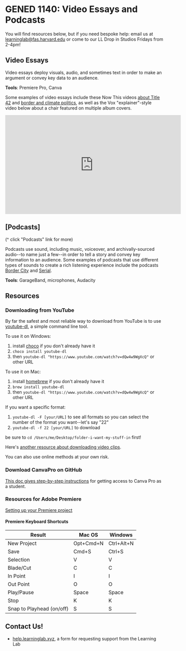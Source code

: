 # GENED 1140: Video Essays and Podcasts

You will find resources below, but if you need bespoke help: email us at learninglab@fas.harvard.edu or come to our LL Drop in Studios Fridays from 2-4pm!

## Video Essays

Video essays deploy visuals, audio, and sometimes text in order to make an argument or convey key data to an audience.

**Tools**: Premiere Pro, Canva

Some examples of video essays include these Now This videos [about Title 42](https://twitter.com/nowthisnews/status/1512891348218699778) and [border and climate politics](https://twitter.com/nowthisnews/status/1513246186546683905), as well as the Vox "explainer"-style video below about a chair featured on multiple album covers.

<iframe width="560" height="315" src="https://www.youtube.com/embed/_V10kWLh71U" title="YouTube video player" frameborder="0" allow="accelerometer; autoplay; clipboard-write; encrypted-media; gyroscope; picture-in-picture" allowfullscreen></iframe>

## [Podcasts]
(^ click "Podcasts" link for more)

Podcasts use sound, including music, voiceover, and archivally-sourced audio--to name just a few--in order to tell a story and convey key information to an audience. Some examples of podcasts that use different types of sounds to create a rich listening experience include the podcasts [Border City](https://podcasts.apple.com/us/podcast/la-times-presents-border-city/id1616206237?i=1000555243974) and [Serial](https://serialpodcast.org/). 

**Tools**: GarageBand, microphones, Audacity

## Resources

### Downloading from YouTube

By far the safest and most reliable way to download from YouTube is to use [youtube-dl](https://youtube-dl.org/), a simple command line tool. 

To use it on Windows:
1. install [choco](https://chocolatey.org/install) if you don't already have it
2. `choco install youtube-dl`
3. then `youtube-dl "https://www.youtube.com/watch?v=dQw4w9WgXcQ"` or other URL

To use it on Mac:
1. install [homebrew](https://brew.sh/) if you don't already have it
2. `brew install youtube-dl`
3. then `youtube-dl "https://www.youtube.com/watch?v=dQw4w9WgXcQ"` or other URL

If you want a specific format:
1. `youtube-dl -F [your/URL]` to see all formats so you can select the number of the format you want--let's say "22"
2. `youtube-dl -f 22 [your/URL]` to download

be sure to `cd /Users/me/Desktop/folder-i-want-my-stuff-in` first!

Here's [another resource about downloading video clips](http://resources.learninglab.xyz/simple/projects/SOCIOL1142/Found-and-archival-footage).

You can also use online methods at your own risk.



### Download CanvaPro on GitHub
[This doc gives step-by-step instructions](https://hackmd.io/G-7a-EOuTA6hj464CuhdQQ?view) for getting access to Canva Pro as a student.
### Resources for Adobe Premiere
[Setting up your Premiere project](https://hackmd.io/KyU9PqgJSZOPXd2bt9FPGw?both)

#### Premiere Keyboard Shortcuts
| Result | Mac OS | Windows |
| -------- | -------- | -------- |
| New Project    | Opt+Cmd+N   | Ctrl+Alt+N  |
| Save    | Cmd+S  | Ctrl+S |
| Selection     | V     | V    |
| Blade/Cut    | C     | C    |
| In Point    |   I    |   I     |
| Out Point    |  O     |  O    |
| Play/Pause     | Space     | Space   |
| Stop    | K   | K   |
| Snap to Playhead (on/off)    | S    | S  |

## Contact Us!
* [help.learninglab.xyz](https://airtable.com/shrTvxaEPbet2j9Bj), a form for requesting support from the Learning Lab